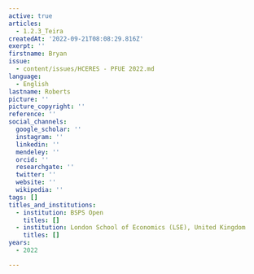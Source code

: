 ```yaml
---
active: true
articles:
  - 1.2.3_Teira
createdAt: '2022-09-21T08:08:29.816Z'
exerpt: ''
firstname: Bryan
issue:
  - content/issues/HCERES - PFUE 2022.md
language:
  - English
lastname: Roberts
picture: ''
picture_copyright: ''
reference: ''
social_channels:
  google_scholar: ''
  instagram: ''
  linkedin: ''
  mendeley: ''
  orcid: ''
  researchgate: ''
  twitter: ''
  website: ''
  wikipedia: ''
tags: []
titles_and_institutions:
  - institution: BSPS Open
    titles: []
  - institution: London School of Economics (LSE), United Kingdom
    titles: []
years:
  - 2022

---
```

